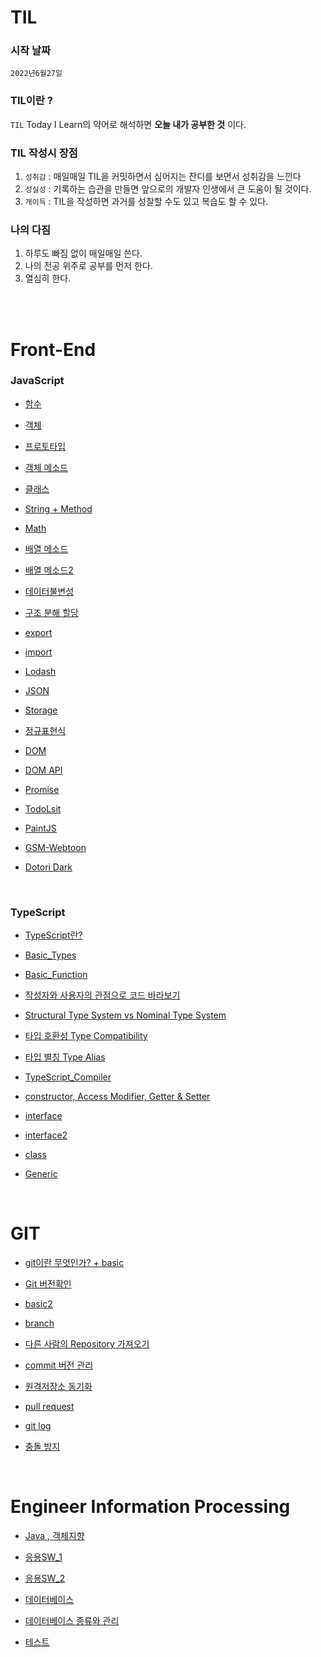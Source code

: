 # TIL

### 시작 날짜
 `2022년6월27일`  


### TIL이란 ?
 `TIL` Today I Learn의 약어로 해석하면 **오늘 내가 공부한 것** 이다.


### TIL 작성시 장점
1. `성취감` : 매일매일 TIL을 커밋하면서 심어지는 잔디를 보면서 성취감을 느낀다
2. `성실성` : 기록하는 습관을 만들면 앞으로의 개발자 인생에서 큰 도움이 될 것이다. 
3. `개이득` : TIL을 작성하면 과거를 성찰할 수도 있고 복습도 할 수 있다.


### 나의 다짐
1. 하루도 빠짐 없이 매일매일 쓴다.
2. 나의 전공 위주로 공부를 먼저 한다.
3. 열심히 한다.

 <br/><br/>

# Front-End

   ### JavaScript  
- [함수](https://github.com/KIMHUEMANG/MyTIL/blob/master/Front-End/function.md)
- <a href ="https://github.com/KIMHUEMANG/MyTIL/blob/master/Front-End/Object.md">객체</a>
- [프로토타입](https://github.com/KIMHUEMANG/MyTIL/blob/master/Front-End/Object2.md)
- [객체 메소드](https://github.com/KIMHUEMANG/MyTIL/blob/master/Front-End/Object3.md)
- [클래스](https://github.com/KIMHUEMANG/MyTIL/blob/master/Front-End/class.md)

- [String + Method](https://github.com/KIMHUEMANG/MyTIL/blob/master/Front-End/typeString.md) 
- [Math](https://github.com/KIMHUEMANG/MyTIL/blob/master/Front-End/Number.md)
- [배열 메소드](https://github.com/KIMHUEMANG/MyTIL/blob/master/Front-End/array.md)
- [배열 메소드2](https://github.com/KIMHUEMANG/MyTIL/blob/master/Front-End/array2.md)
- [데이터불변성](https://github.com/KIMHUEMANG/MyTIL/blob/master/Front-End/Immutability.md)
- [구조 분해 할당](https://github.com/KIMHUEMANG/MyTIL/blob/master/Front-End/destruct.md)
- [export](https://github.com/KIMHUEMANG/MyTIL/blob/master/Front-End/export.md)
- [import](https://github.com/KIMHUEMANG/MyTIL/blob/master/Front-End/import.md)
- [Lodash](https://github.com/KIMHUEMANG/MyTIL/blob/master/Front-End/Lodash.md)
- [JSON](https://github.com/KIMHUEMANG/MyTIL/blob/master/Front-End/JSON.md)
- [Storage](https://github.com/KIMHUEMANG/MyTIL/blob/master/Front-End/Storage.md)
- [정규표현식](https://github.com/KIMHUEMANG/MyTIL/blob/master/Front-End/정규표현식.md)
- [DOM](https://github.com/KIMHUEMANG/MyTIL/blob/master/Front-End/DOM.md)
- [DOM API](https://github.com/KIMHUEMANG/MyTIL/blob/master/Front-End/DOM2.md)
- [Promise](https://github.com/KIMHUEMANG/MyTIL/blob/master/Front-End/promise.md)
- <a href ="https://github.com/KIMHUEMANG/Javascript-for-Beginners/tree/main/%232%20%5B2021%20UPDATE%5D%20WELCOME%20TO%20JAVASCRIPT">TodoLsit<a>
- <a href ="https://github.com/KIMHUEMANG/Javascript-for-Beginners/tree/main/PaintJS">PaintJS</a>
- [GSM-Webtoon](https://github.com/KIMHUEMANG/GSM_Webtoon)
- [Dotori Dark](https://github.com/KIMHUEMANG/DotoriDark)

<br>

### TypeScript
- [TypeScript란?](https://github.com/KIMHUEMANG/MyTIL/blob/master/Front-End/TypeScript.md)
  
- [Basic_Types](https://github.com/KIMHUEMANG/MyTIL/blob/master/Front-End/TS_Type.md)
- [Basic_Function](https://github.com/KIMHUEMANG/MyTIL/blob/master/Front-End/TS_function.md)
- [작성자와 사용자의 관점으로 코드 바라보기](https://github.com/KIMHUEMANG/Study_TypeScript/blob/main/Type_System/TypeSystem.md)
- [Structural Type System vs Nominal Type System](https://github.com/KIMHUEMANG/Study_TypeScript/blob/main/Type_System/TypeSystem2.md)
- [타입 호환성 Type Compatibility](https://github.com/KIMHUEMANG/Study_TypeScript/blob/main/Type_System/TypeCompatibility.md)
- [타입 별칭 Type Alias](https://github.com/KIMHUEMANG/Study_TypeScript/blob/main/Type_System/TypeAlias.md)
- [TypeScript_Compiler](https://github.com/KIMHUEMANG/Study_TypeScript/blob/main/Type_System/TypeAlias.md)
- [constructor, Access Modifier, Getter & Setter](https://github.com/KIMHUEMANG/MyTIL/blob/master/Front-End/TS_constructor.md)
- [interface](https://github.com/KIMHUEMANG/MyTIL/blob/master/Front-End/TS_interface.md)
- [interface2](https://github.com/KIMHUEMANG/MyTIL/blob/master/Front-End/TS_interface2.md)
- [class](https://github.com/KIMHUEMANG/MyTIL/blob/master/Front-End/TS_class.md)
- [Generic](https://github.com/KIMHUEMANG/MyTIL/blob/master/Front-End/TS_generic.md)

  

 <br/>
 
# GIT
- <a href ="https://github.com/KIMHUEMANG/MyTIL/blob/master/git/basic.md">git이란 무엇인가? + basic<a>  

- [Git 버전확인](https://github.com/KIMHUEMANG/MyTIL/blob/master/git/version.md)  
- [basic2](https://github.com/KIMHUEMANG/MyTIL/blob/master/git/basic2.md)  
- [branch](https://github.com/KIMHUEMANG/MyTIL/blob/master/git/branch.md)  
- [다른 사람의 Repository 가져오기](https://github.com/KIMHUEMANG/MyTIL/blob/master/git/pushR.md)  
- [commit 버전 관리](https://github.com/KIMHUEMANG/MyTIL/blob/master/git/revert.md)
- [원격저장소 동기화](https://github.com/KIMHUEMANG/MyTIL/blob/master/git/pull.md)
- [pull request](https://github.com/KIMHUEMANG/MyTIL/blob/master/git/request.md)
- [git log](https://github.com/KIMHUEMANG/MyTIL/blob/master/git/log.md)
- [충돌 방지](https://github.com/KIMHUEMANG/MyTIL/blob/master/git/conflict.md)


<br/>

# Engineer Information Processing
- [Java , 객체지향](http://github.com/KIMHUEMANG/MyTIL/blob/master/정보처리/Java.md)

- [응용SW_1](http://github.com/KIMHUEMANG/MyTIL/blob/master/정보처리/응용SW.md)
- [응용SW_2](http://github.com/KIMHUEMANG/MyTIL/blob/master/정보처리/응용SW2.md)
- [데이터베이스](http://github.com/KIMHUEMANG/MyTIL/blob/master/정보처리/database.md)
- [데이터베이스 종류와 관리](http://github.com/KIMHUEMANG/MyTIL/blob/master/정보처리/database2.md)
- [테스트](http://github.com/KIMHUEMANG/MyTIL/blob/master/정보처리/test.md)